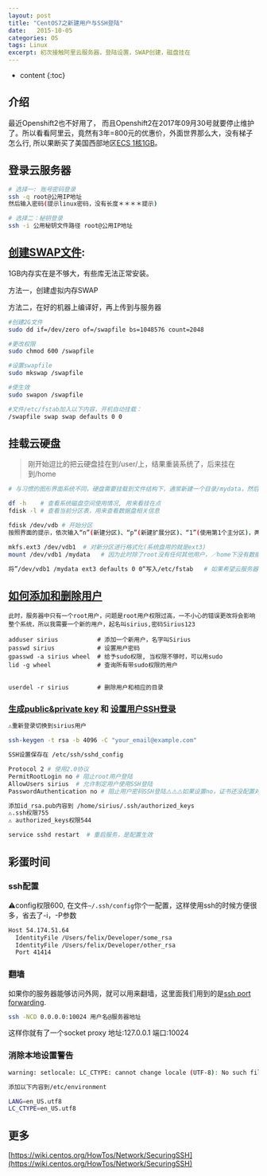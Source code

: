 ```yaml
---
layout: post
title: "CentOS7之新建用户与SSH登陆"
date:   2015-10-05
categories: OS
tags: Linux
excerpt: 初次接触阿里云服务器，登陆设置，SWAP创建，磁盘挂在
---
```


* content
{:toc}

## 介绍

最近Openshift2也不好用了， 而且Openshift2在2017年09月30号就要停止维护了。所以看看阿里云，竟然有3年=800元的优惠价，外面世界那么大，没有梯子怎么行, 所以果断买了美国西部地区[ECS 1核1GB](https://promotion.aliyun.com/ntms/act/ambassador/sharetouser.html?userCode=c2dmplih&utm_source=c2dmplih)。

## 登录云服务器
```sh
# 选择一: 账号密码登录
ssh -q root@公用IP地址
然后输入密码(提示linux密码，没有长度＊＊＊＊提示)

# 选择二：秘钥登录
ssh -i 公用秘钥文件路径 root@公用IP地址
```

## [创建SWAP文件](https://www.centos.org/docs/5/html/Deployment_Guide-en-US/s1-swap-adding.html):

1GB内存实在是不够大，有些库无法正常安装。

方法一，创建虚拟内存SWAP

方法二，在好的机器上编译好，再上传到与服务器

```sh
#创建2G文件
sudo dd if=/dev/zero of=/swapfile bs=1048576 count=2048

#更改权限
sudo chmod 600 /swapfile

#设置swapfile
sudo mkswap /swapfile

#使生效
sudo swapon /swapfile

#文件/etc/fstab加入以下内容，开机自动挂载：
/swapfile swap swap defaults 0 0
```

## 挂载云硬盘
>刚开始逗比的把云硬盘挂在到/user/上，结果重装系统了，后来挂在到/home

```sh
# 与习惯的图形界面系统不同，硬盘需要挂载到文件结构下，通常新建一个目录/mydata，然后将硬盘挂载到/mydata下面

df -h    # 查看系统磁盘空间使用情况, 用来看挂在点
fdisk -l # 查看当前分区表，用来查看数据盘相关信息

fdisk /dev/vdb # 开始分区
按照界面的提示，依次输入“n”(新建分区)、“p”(新建扩展分区)、“1”(使用第1个主分区)，两次回车(使用默认配置)，输入“w”(保存分区表)，开始分区

mkfs.ext3 /dev/vdb1  # 对新分区进行格式化(系统盘用的就是ext3)
mount /dev/vdb1 /mydata   # 因为此时除了root没有任何其他用户，／home下没有数据

将”/dev/vdb1 /mydata ext3 defaults 0 0“写入/etc/fstab   # 如果希望云服务器在重启或开机时能自动挂载数据盘
```    

## [如何添加和删除用户](https://www.digitalocean.com/community/tutorials/how-to-add-and-delete-users-on-a-centos-7-server)

    此时，服务器中只有一个root用户，问题是root用户权限过高，一不小心的错误更改将会影响整个系统，所以我需要一个新的用户，起名叫sirius,密码Sirius123

    adduser sirius           # 添加一个新用户，名字叫Sirius
    passwd sirius            # 设置用户密码
    gpasswd -a sirius wheel  # 给予sudo权限, 当权限不够时，可以用sudo
    lid -g wheel             # 查询所有带sudo权限的用户


    userdel -r sirius        # 删除用户和相应的目录

### [生成public&private key](https://help.github.com/articles/generating-a-new-ssh-key-and-adding-it-to-the-ssh-agent/) 和 [设置用户SSH登录](https://wiki.centos.org/HowTos/Network/SecuringSSH)

```sh
⚠️重新登录切换到sirius用户

ssh-keygen -t rsa -b 4096 -C "your_email@example.com"

SSH设置保存在 /etc/ssh/sshd_config

Protocol 2 # 使用2.0协议    
PermitRootLogin no # 阻止root用户登陆
AllowUsers sirius  # 允许制定用户使用SSH登陆
PasswordAuthentication no # 阻止用户密码SSH登陆⚠️⚠️⚠️如果设置no，证书还没配置对，你就登陆不上了，哈哈?‍♂️

添加id_rsa.pub内容到 /home/sirius/.ssh/authorized_keys
⚠️.ssh权限755
⚠️ authorized_keys权限544

service sshd restart  # 重启服务，是配置生效
```

## 彩蛋时间
### ssh配置
⚠️config权限600, 在文件`~/.ssh/config`你个一配置，这样使用ssh的时候方便很多，省去了-i，-P参数

```sh
Host 54.174.51.64
  IdentityFile /Users/felix/Developer/some_rsa
  IdentityFile /Users/felix/Developer/other_rsa
  Port 41414
```

### 翻墙
如果你的服务器能够访问外网，就可以用来翻墙，这里面我们用到的是[ssh port forwarding](https://www.bitvise.com/port-forwarding).

```sh
ssh -NCD 0.0.0.0:10024 用户名@服务器地址
```

这样你就有了一个socket proxy 地址:127.0.0.1 端口:10024

### 消除本地设置警告
```sh
warning: setlocale: LC_CTYPE: cannot change locale (UTF-8): No such file or directory

添加以下内容到/etc/environment

LANG=en_US.utf8
LC_CTYPE=en_US.utf8
```

## 更多
[https://wiki.centos.org/HowTos/Network/SecuringSSH](https://wiki.centos.org/HowTos/Network/SecuringSSH)<br/>
